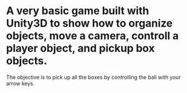 # A very basic game built with Unity3D to show how to organize objects, move a camera, controll a player object, and pickup box objects. 

The objective is to pick up all the boxes by controlling the ball with your arrow keys. 
